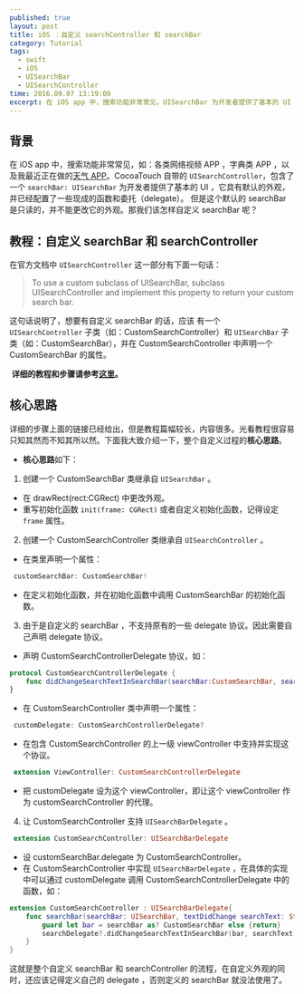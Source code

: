 ```yaml
---
published: true
layout: post
title: iOS ：自定义 searchController 和 searchBar
category: Tutorial
tags: 
  - swift
  - iOS
  - UISearchBar
  - UISearchController
time: 2016.09.07 13:19:00
excerpt: 在 iOS app 中，搜索功能非常常见，UISearchBar 为开发者提供了基本的 UI ，它具有默认的外观，并已经配置了一些现成的函数和委托（delegate）。但是这个默认的 searchBar 是只读的，并不能更改它的外观。那我们该怎样自定义 searchBar 呢？
---
```


## 背景

在 iOS app 中，搜索功能非常常见，如：各类网络视频 APP ，字典类 APP ，以及我最近正在做的[天气 APP](https://github.com/LinShiwei/WeatherDemo)。CocoaTouch 自带的 `UISearchController`，包含了一个 `searchBar: UISearchBar` 为开发者提供了基本的 UI ，它具有默认的外观，并已经配置了一些现成的函数和委托（delegate）。
但是这个默认的 searchBar 是只读的，并不能更改它的外观。那我们该怎样自定义 searchBar 呢？

## 教程：自定义 searchBar 和 searchController

在官方文档中 `UISearchController` 这一部分有下面一句话：

> To use a custom subclass of UISearchBar, subclass UISearchController and implement this property to return your custom search bar.

这句话说明了，想要有自定义 searchBar 的话，应该 有一个 `UISearchController` 子类（如：CustomSearchController）和 `UISearchBar` 子类（如：CustomSearchBar），并在 CustomSearchController 中声明一个 CustomSearchBar 的属性。

 **详细的教程和步骤请参考[这里](http://www.appcoda.com/custom-search-bar-tutorial/)。**

## 核心思路

详细的步骤上面的链接已经给出，但是教程篇幅较长，内容很多。光看教程很容易只知其然而不知其所以然。下面我大致介绍一下，整个自定义过程的**核心思路**。

- **核心思路**如下：

1. 创建一个 CustomSearchBar 类继承自 `UISearchBar` 。
 - 在 drawRect(rect:CGRect) 中更改外观。
 - 重写初始化函数 `init(frame: CGRect)` 或者自定义初始化函数，记得设定 `frame` 属性。

2. 创建一个 CustomSearchController 类继承自 `UISearchController` 。
 - 在类里声明一个属性：

```swift
 customSearchBar: CustomSearchBar!
```
 
 - 在定义初始化函数，并在初始化函数中调用 CustomSearchBar 的初始化函数。

3. 由于是自定义的 searchBar ，不支持原有的一些 delegate 协议。因此需要自己声明 delegate 协议。
 - 声明 CustomSearchControllerDelegate 协议，如：
 
```swift
protocol CustomSearchControllerDelegate {
    func didChangeSearchTextInSearchBar(searchBar:CustomSearchBar, searchText:String)
} 
```
 
 - 在 CustomSearchController 类中声明一个属性：
 
```swift
 customDelegate: CustomSearchControllerDelegate?
```
 
 - 在包含 CustomSearchController 的上一级 viewController 中支持并实现这个协议。
 
```swift
 extension ViewController: CustomSearchControllerDelegate
```
 
 - 把 customDelegate 设为这个 viewController，即让这个 viewController 作为 customSearchController 的代理。 

4. 让 CustomSearchController 支持 `UISearchBarDelegate` 。
  
```swift
 extension CustomSearchController: UISearchBarDelegate
```

 - 设 customSearchBar.delegate 为 CustomSearchController。
 - 在 CustomSearchController 中实现 `UISearchBarDelegate` ，在具体的实现中可以通过 customDelegate 调用 CustomSearchControllerDelegate 中的函数，如：
  
```swift
extension CustomSearchController : UISearchBarDelegate{
    func searchBar(searchBar: UISearchBar, textDidChange searchText: String) {
        guard let bar = searchBar as? CustomSearchBar else {return}
        searchDelegate?.didChangeSearchTextInSearchBar(bar, searchText: searchText)
    }
}  
```

这就是整个自定义 searchBar 和 searchController 的流程，在自定义外观的同时，还应该记得定义自己的 delegate ，否则定义的 searchBar 就没法使用了。


